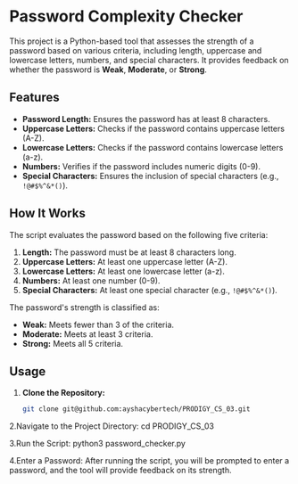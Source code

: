# Password Complexity Checker

This project is a Python-based tool that assesses the strength of a password based on various criteria, including length, uppercase and lowercase letters, numbers, and special characters. It provides feedback on whether the password is **Weak**, **Moderate**, or **Strong**.

## Features

- **Password Length:** Ensures the password has at least 8 characters.
- **Uppercase Letters:** Checks if the password contains uppercase letters (A-Z).
- **Lowercase Letters:** Checks if the password contains lowercase letters (a-z).
- **Numbers:** Verifies if the password includes numeric digits (0-9).
- **Special Characters:** Ensures the inclusion of special characters (e.g., `!@#$%^&*()`).

## How It Works

The script evaluates the password based on the following five criteria:

1. **Length:** The password must be at least 8 characters long.
2. **Uppercase Letters:** At least one uppercase letter (A-Z).
3. **Lowercase Letters:** At least one lowercase letter (a-z).
4. **Numbers:** At least one number (0-9).
5. **Special Characters:** At least one special character (e.g., `!@#$%^&*()`).

The password's strength is classified as:
- **Weak:** Meets fewer than 3 of the criteria.
- **Moderate:** Meets at least 3 criteria.
- **Strong:** Meets all 5 criteria.

## Usage

1. **Clone the Repository:**
   ```bash
   git clone git@github.com:ayshacybertech/PRODIGY_CS_03.git

2.Navigate to the Project Directory:
cd PRODIGY_CS_03

3.Run the Script:
python3 password_checker.py

4.Enter a Password: After running the script, you will be prompted to enter a password, and the tool will provide feedback on its strength.
